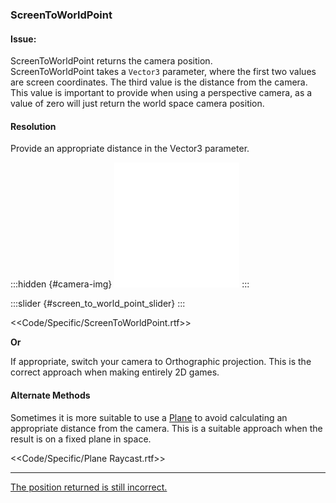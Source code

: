 ### ScreenToWorldPoint

#### Issue:
ScreenToWorldPoint returns the camera position.  
ScreenToWorldPoint takes a `Vector3` parameter, where the first two values are screen coordinates. The third value is the distance from the camera.  
This value is important to provide when using a perspective camera, as a value of zero will just return the world space camera position.

#### Resolution
Provide an appropriate distance in the Vector3 parameter.

:::hidden {#camera-img}
![Camera](camera.svg)
:::
<script src="Scripts/screenToWorldPoint.js"></script>
<canvas id="screen_to_world_point" width="500" height="500"></canvas>
:::slider {#screen_to_world_point_slider}
:::

<<Code/Specific/ScreenToWorldPoint.rtf>>

**Or**  

If appropriate, switch your camera to Orthographic projection. This is the correct approach when making entirely 2D games.

#### Alternate Methods

Sometimes it is more suitable to use a [Plane](https://docs.unity3d.com/ScriptReference/Plane.html) to avoid calculating an appropriate distance from the camera. This is a suitable approach when the result is on a fixed plane in space.  

<<Code/Specific/Plane Raycast.rtf>>  

---
[The position returned is still incorrect.](ScreenToWorldPoint%20Spaces.md)